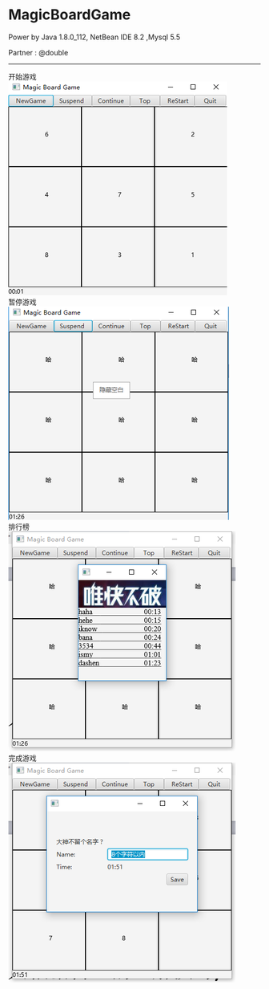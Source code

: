 # MagicBoardGame

Power by Java 1.8.0_112, NetBean IDE 8.2 ,Mysql 5.5<br>

Partner : @double<br>

---
开始游戏<br>
![Start](https://github.com/Dengqlbq/MagicBoardGame/raw/master/Show/1.png)<br>
暂停游戏<br>
![Suspend](https://github.com/Dengqlbq/MagicBoardGame/raw/master/Show/2.png)<br>
排行榜<br>
![Top](https://github.com/Dengqlbq/MagicBoardGame/raw/master/Show/3.png)<br>
完成游戏<br>
![Finish](https://github.com/Dengqlbq/MagicBoardGame/raw/master/Show/4.png)<br>
